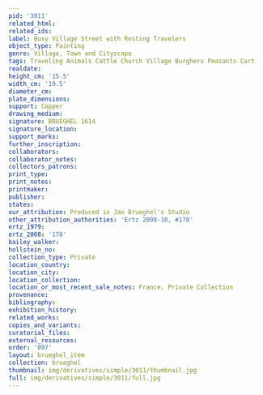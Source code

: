 ```yaml
---
pid: '3011'
related_html: 
related_ids: 
label: Busy Village Street with Resting Travelers
object_type: Painting
genre: Village, Town and Cityscape
tags: Traveling Animals Cattle Church Village Burghers Peasants Cart
realdate: 
height_cm: '15.5'
width_cm: '19.5'
diameter_cm: 
plate_dimensions: 
support: Copper
drawing_medium: 
signature: BRUEGHEL 1614
signature_location: 
support_marks: 
further_inscription: 
collaborators: 
collaborator_notes: 
collectors_patrons: 
print_type: 
print_notes: 
printmaker: 
publisher: 
states: 
our_attribution: Produced in Jan Brueghel's Studio
other_attribution_authorities: 'Ertz 2008-10, #178'
ertz_1979: 
ertz_2008: '178'
bailey_walker: 
hollstein_no: 
collection_type: Private
location_country: 
location_city: 
location_collection: 
location_or_most_recent_sale_notes: France, Private Collection
provenance: 
bibliography: 
exhibition_history: 
related_works: 
copies_and_variants: 
curatorial_files: 
external_resources: 
order: '097'
layout: brueghel_item
collection: brueghel
thumbnail: img/derivatives/simple/3011/thumbnail.jpg
full: img/derivatives/simple/3011/full.jpg
---
```

